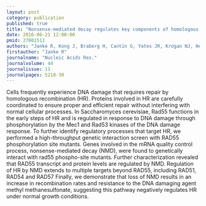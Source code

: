 ```yaml
---
layout: post
category: publication
published: true
title: "Nonsense-mediated decay regulates key components of homologous recombination."
date: 2016-06-21 12:00:00
pmid: 27001511
authors: "Janke R, Kong J, Braberg H, Cantin G, Yates JR, Krogan NJ, Heyer WD"
firstauthor: "Janke R"
journalname: "Nucleic Acids Res."
journalvolume: 44
journalissue: 11
journalpages: 5218-30
---
```


Cells frequently experience DNA damage that requires repair by homologous recombination (HR). Proteins involved in HR are carefully coordinated to ensure proper and efficient repair without interfering with normal cellular processes. In Saccharomyces cerevisiae, Rad55 functions in the early steps of HR and is regulated in response to DNA damage through phosphorylation by the Mec1 and Rad53 kinases of the DNA damage response. To further identify regulatory processes that target HR, we performed a high-throughput genetic interaction screen with RAD55 phosphorylation site mutants. Genes involved in the mRNA quality control process, nonsense-mediated decay (NMD), were found to genetically interact with rad55 phospho-site mutants. Further characterization revealed that RAD55 transcript and protein levels are regulated by NMD. Regulation of HR by NMD extends to multiple targets beyond RAD55, including RAD51, RAD54 and RAD57 Finally, we demonstrate that loss of NMD results in an increase in recombination rates and resistance to the DNA damaging agent methyl methanesulfonate, suggesting this pathway negatively regulates HR under normal growth conditions.

